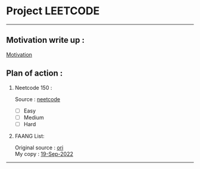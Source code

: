 # Project LEETCODE 
<hr>

## Motivation write up :
[Motivation](https://github.com/nas5w/interview-resources/tree/main/leetcode)

## Plan of action : 

1. Neetcode 150 :

   Source : [neetcode](https://neetcode.io/practice)
   
   - [ ] Easy  <br>
   - [ ] Medium <br>
   - [ ] Hard <br>
 
 2. FAANG List:

    Original source : [ori](https://docs.google.com/spreadsheets/u/0/d/1hzP8j7matoUiJ15N-RhsL5Dmig8_E3aP/htmlview#gid=1377915986)<br>
    My copy : [19-Sep-2022](https://docs.google.com/spreadsheets/d/1LkIeU2ZNnJgbnPES6jLxx-MklC5RqEJEsxaRj9xSj7Q/edit?usp=sharing)
    
 <hr>
